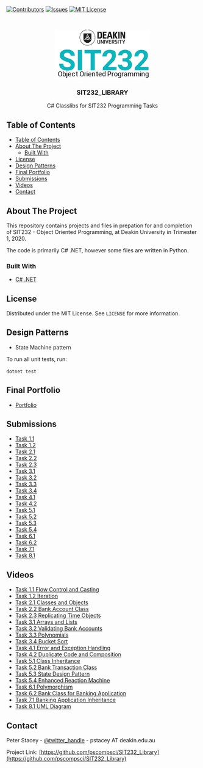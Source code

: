 <!-- PROJECT SHIELDS -->
<!--
*** I'm using markdown "reference style" links for readability.
*** Reference links are enclosed in brackets [ ] instead of parentheses ( ).
*** See the bottom of this document for the declaration of the reference variables
*** for contributors-url, forks-url, etc. This is an optional, concise syntax you may use.
*** https://www.markdownguide.org/basic-syntax/#reference-style-links
-->
[![Contributors][contributors-shield]][contributors-url]
[![Issues][issues-shield]][issues-url]
[![MIT License][license-shield]][license-url]



<!-- PROJECT LOGO -->
<br />
<p align="center">
  <a href="https://github.com/pscompsci/sit232_library.git">
    <img src="images/logo.png" alt="Logo">
  </a>

  <h3 align="center">SIT232_LIBRARY</h3>

  <p align="center">
    C# Classlibs for SIT232 Programming Tasks
  </p>
</p>



<!-- TABLE OF CONTENTS -->
## Table of Contents

- [Table of Contents](#table-of-contents)
- [About The Project](#about-the-project)
  - [Built With](#built-with)
- [License](#license)
- [Design Patterns](#design-patterns)
- [Final Portfolio](#final-portfolio)
- [Submissions](#submissions)
- [Videos](#videos)
- [Contact](#contact)


<!-- ABOUT THE PROJECT -->
## About The Project

This repository contains projects and files in prepation for and completion of SIT232 - Object Oriented Programming, at Deakin University in Trimester 1, 2020.

The code is primarily C# .NET, however some files are written in Python.

### Built With

* [C# .NET](https://docs.microsoft.com/en-us/dotnet/csharp/getting-started/introduction-to-the-csharp-language-and-the-net-framework)

<!-- LICENSE -->
## License

Distributed under the MIT License. See `LICENSE` for more information.

<!-- DESIGN PATTERNS -->
## Design Patterns

* State Machine pattern

<!-- TESTING -->

To run all unit tests, run:

```dotnet test```

<!-- FINAL PORTFOLIO -->
## Final Portfolio

* [Portfolio](Submissions/SIT232-pstacey-portfolio.pdf)

<!-- SUBMITTED TASKS -->
## Submissions
* [Task 1.1](Submissions/Practical%20Task%201.1.pdf)
* [Task 1.2](Submissions/Practical%20Task%201.2.pdf)
* [Task 2.1](Submissions/Practical%20Task%202.1.pdf)
* [Task 2.2](Submissions/Practical%20Task%202.2.pdf)
* [Task 2.3](Submissions/Practical%20Task%202.3.pdf)
* [Task 3.1](Submissions/Practical%20Task%203.1.pdf)
* [Task 3.2](Submissions/Practical%20Task%203.2.pdf)
* [Task 3.3](Submissions/Practical%20Task%203.3.pdf)
* [Task 3.4](Submissions/Practical%20Task%203.4.pdf)
* [Task 4.1](Submissions/Practical%20Task%204.1.pdf)
* [Task 4.2](Submissions/Practical%20Task%204.2.pdf)
* [Task 5.1](Submissions/Practical%20Task%205.1.pdf)
* [Task 5.2](Submissions/Practical%20Task%205.2.pdf)
* [Task 5.3](Submissions/Practical%20Task%205.3.pdf)
* [Task 5.4](Submissions/Practical%20Task%205.4.pdf)
* [Task 6.1](Submissions/Practical%20Task%206.1.pdf)
* [Task 6.2](Submissions/Practical%20Task%206.2.pdf)
* [Task 7.1](Submissions/Practical%20Task%207.1.pdf)
* [Task 8.1](Submissions/Practical%20Task%208.1.pdf)


<!-- VIDEOS -->
## Videos
* [Task 1.1 Flow Control and Casting](https://youtu.be/DcyAP9SbTfw)
* [Task 1.2 Iteration](https://youtu.be/A9neQu8zVD8)
* [Task 2.1 Classes and Objects](https://youtu.be/Mh9iEmVSyBM)
* [Task 2.2 Bank Account Class](https://youtu.be/RcVudQIwLM0)
* [Task 2.3 Replicating Time Objects](https://youtu.be/bavD2ylwOUg)
* [Task 3.1 Arrays and Lists](https://youtu.be/JxpZBAssewo)
* [Task 3.2 Validating Bank Accounts](https://youtu.be/HL19a_Di6Dw)
* [Task 3.3 Polynomials](https://youtu.be/2ILND7SROjk)
* [Task 3.4 Bucket Sort](https://youtu.be/voWpmEtdJCg)
* [Task 4.1 Error and Exception Handling](https://youtu.be/ft2O8HdsqxU)
* [Task 4.2 Duplicate Code and Composition](https://youtu.be/lH6tID7GKio)
* [Task 5.1 Class Inheritance](https://youtu.be/P73qtWAb56s)
* [Task 5.2 Bank Transaction Class](https://youtu.be/D_ghX7zGfyA)
* [Task 5.3 State Design Pattern](https://youtu.be/MsehHjetM5I)
* [Task 5.4 Enhanced Reaction Machine](https://youtu.be/wboh30mWTVc)
* [Task 6.1 Polymorphism](https://youtu.be/mqnJkiKIwbQ)
* [Task 6.2 Bank Class for Banking Application](https://youtu.be/U8Z1yslwFWE)
* [Task 7.1 Banking Application Inheritance](https://youtu.be/uzQnwz-DNLA)
* [Task 8.1 UML Diagram](https://youtu.be/emw2P6u3jUI)


<!-- CONTACT -->
## Contact

Peter Stacey - [@twitter_handle](https://twitter.com/pscompsci) - pstacey AT deakin.edu.au

Project Link: [https://github.com/pscompsci/SIT232_Library](https://github.com/pscompsci/SIT232_Library)



<!-- MARKDOWN LINKS & IMAGES -->
<!-- https://www.markdownguide.org/basic-syntax/#reference-style-links -->
[contributors-shield]: https://img.shields.io/github/contributors/pscompsci/SIT_Library.svg?style=flat-square
[contributors-url]: https://github.com/pscompsci/SIT232_Library/graphs/contributors
[issues-shield]: https://img.shields.io/github/issues/pscompsci/SIT221_Library.svg?style=flat-square
[issues-url]: https://github.com/pscompsci/SIT232_Library/issues
[license-shield]: https://img.shields.io/github/license/pscompsci/SIT221_Library.svg?style=flat-square
[license-url]: https://github.com/pscompsci/SIT232_Library/blob/master/LICENSE.txt